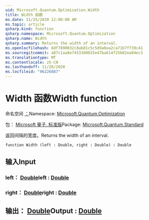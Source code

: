 ```yaml
---
uid: Microsoft.Quantum.Optimization.Width
title: Width 函数
ms.date: 11/25/2020 12:00:00 AM
ms.topic: article
qsharp.kind: function
qsharp.namespace: Microsoft.Quantum.Optimization
qsharp.name: Width
qsharp.summary: Returns the width of an interval.
ms.openlocfilehash: 6df7890032c8ab81c5c5d9a6ea2ca71b7ff39c41
ms.sourcegitcommit: a87c1aa8e7453360025e47ba614f25b02ea84ec3
ms.translationtype: MT
ms.contentlocale: zh-CN
ms.lasthandoff: 11/26/2020
ms.locfileid: "96226887"
---
```

# <a name="width-function"></a><span data-ttu-id="97347-102">Width 函数</span><span class="sxs-lookup"><span data-stu-id="97347-102">Width function</span></span>

<span data-ttu-id="97347-103">命名空间 [：](xref:Microsoft.Quantum.Optimization)</span><span class="sxs-lookup"><span data-stu-id="97347-103">Namespace: [Microsoft.Quantum.Optimization](xref:Microsoft.Quantum.Optimization)</span></span>

<span data-ttu-id="97347-104">包： [Microsoft 量子. 标准版](https://nuget.org/packages/Microsoft.Quantum.Standard)</span><span class="sxs-lookup"><span data-stu-id="97347-104">Package: [Microsoft.Quantum.Standard](https://nuget.org/packages/Microsoft.Quantum.Standard)</span></span>


<span data-ttu-id="97347-105">返回间隔的宽度。</span><span class="sxs-lookup"><span data-stu-id="97347-105">Returns the width of an interval.</span></span>

```qsharp
function Width (left : Double, right : Double) : Double
```


## <a name="input"></a><span data-ttu-id="97347-106">输入</span><span class="sxs-lookup"><span data-stu-id="97347-106">Input</span></span>

### <a name="left--double"></a><span data-ttu-id="97347-107">left： [Double](xref:microsoft.quantum.lang-ref.double)</span><span class="sxs-lookup"><span data-stu-id="97347-107">left : [Double](xref:microsoft.quantum.lang-ref.double)</span></span>




### <a name="right--double"></a><span data-ttu-id="97347-108">right： [Double](xref:microsoft.quantum.lang-ref.double)</span><span class="sxs-lookup"><span data-stu-id="97347-108">right : [Double](xref:microsoft.quantum.lang-ref.double)</span></span>





## <a name="output--double"></a><span data-ttu-id="97347-109">输出： [Double](xref:microsoft.quantum.lang-ref.double)</span><span class="sxs-lookup"><span data-stu-id="97347-109">Output : [Double](xref:microsoft.quantum.lang-ref.double)</span></span>

